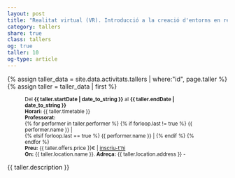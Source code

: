 ```yaml
---
layout: post
title: "Realitat virtual (VR). Introducció a la creació d'entorns en realitat virtual (VR) amb Unity 3D"
category: tallers
share: true
class: tallers
og: true
taller: 10
og-type: article
---
```


{% assign taller_data = site.data.activitats.tallers | where:"id", page.taller %}
{% assign taller = taller_data | first %}
<figure class="no-margin margin-bottom-1">
    <div class="embed-container embed-container_{{ taller.aspect_ratio }}">
      <core-image sizing="cover" class="core-image-size" preload fade src="/public/img/tallers/{{ taller.featured_src }}"></core-image> 
    </div>
    <div class="padding-arttaller-container">
        <p><small>Del <strong>{{ taller.startDate | date_to_string }}</strong> al <strong>{{ taller.endDate | date_to_string }}</strong><br/>
        <strong>Horari:</strong> {{ taller.timetable }}<br/>
        <strong>Professorat:</strong><br/>
        {% for performer in taller.performer %}
     	{% if forloop.last != true %}
        {{ performer.name }} | <a href="{{ performer.sameAs }}"><i class="fa fa-external-link"></i></a><br/>
        {% elsif forloop.last == true %}
     	{{ performer.name }} | <a href="{{ performer.sameAs }}"><i class="fa fa-external-link"></i></a>
     	{% endif %}
     	{% endfor %}<br/>
     	<strong>Preu:</strong> {{ taller.offers.price }}€ | <a href="{{ taller.offers.url }}"><i class="fa fa-credit-card"></i> inscriu-t'hi</a><br/>
        <strong>On:</strong> {{ taller.location.name }}. <strong>Adreça:</strong> {{ taller.location.address }} - <a href="{{ taller.location.googleMap }}" title="Com arribar-hi"><i class="fa fa-map-marker"></i></a></small></p>
    </div>
</figure>

<!--more-->

<p>{{ taller.description }}</p>